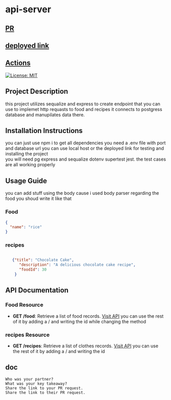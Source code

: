 # api-server
## [PR](https://github.com/Laith-Vlad/api-server/pull/5)
## [deployed link](https://apiserver-5ulg.onrender.com/food)
## [Actions](https://github.com/Laith-Vlad/api-server/actions)

[![License: MIT](https://img.shields.io/badge/License-MIT-yellow.svg)](https://opensource.org/licenses/MIT)

## Project Description

this project utilizes sequalize and express to create endpoint that you can use to implemet http requasts to food and recipes it connects to postgress database and manupilates data there.
## Installation Instructions
you can just use npm i  to get all dependencies
you need a .env file with port  and database url
you can use local host or the deployed link for testing and installing the project  
you will need pg express and sequalize dotenv supertest jest. 
 the test cases are all working properly



## Usage Guide
you can add stuff using the body cause i used body parser regarding the food you shoud write it like that 
### Food
```json
{
  "name": "rice"
}
```
### recipes
```json

   {"title": "Chocolate Cake",
      "description": "A delicious chocolate cake recipe",
      "foodId": 30
    }

```


## API Documentation


### Food Resource

- **GET /food**: Retrieve a list of food records. [Visit API](https://apiserver-5ulg.onrender.com/food)
you can use the rest of it by adding a / and writing the id  while changing the method

### recipes Resource

- **GET /recipes**: Retrieve a list of clothes records. [Visit API](https://apiserver-5ulg.onrender.com/foods)
you can use the rest of it by adding a / and writing the id 



 ## doc
    Who was your partner?
    What was your key takeaway?
    Share the link to your PR request.
    Share the link to their PR request.
